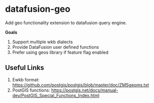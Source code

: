 # datafusion-geo 
Add geo functionality extension to datafusion query engine.

**Goals**
1. Support multiple wkb dialects
2. Provide DataFusion user defined functions 
3. Prefer using geos library if feature flag enabled

## Useful Links
1. Ewkb format: https://github.com/postgis/postgis/blob/master/doc/ZMSgeoms.txt
2. PostGIS functions: https://postgis.net/docs/manual-dev/PostGIS_Special_Functions_Index.html